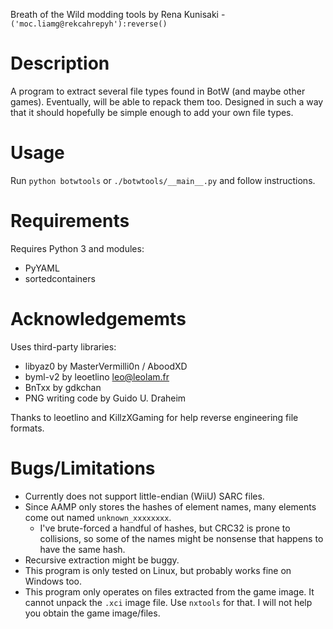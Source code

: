Breath of the Wild modding tools
by Rena Kunisaki - `('moc.liamg@rekcahrepyh'):reverse()`

# Description
A program to extract several file types found in BotW (and maybe other games). Eventually, will be able to repack them too. Designed in such a way that it should hopefully be simple enough to add your own file types.


# Usage
Run `python botwtools` or `./botwtools/__main__.py` and follow instructions.


# Requirements
Requires Python 3 and modules:

- PyYAML
- sortedcontainers


# Acknowledgememts
Uses third-party libraries:

- libyaz0 by MasterVermilli0n / AboodXD
- byml-v2 by leoetlino <leo@leolam.fr>
- BnTxx by gdkchan
- PNG writing code by Guido U. Draheim

Thanks to leoetlino and KillzXGaming for help reverse engineering file formats.


# Bugs/Limitations
- Currently does not support little-endian (WiiU) SARC files.
- Since AAMP only stores the hashes of element names, many elements come out named `unknown_xxxxxxxx`.
    - I've brute-forced a handful of hashes, but CRC32 is prone to collisions, so some of the names might be nonsense that happens to have the same hash.
- Recursive extraction might be buggy.
- This program is only tested on Linux, but probably works fine on Windows too.
- This program only operates on files extracted from the game image. It cannot unpack the `.xci` image file. Use `nxtools` for that. I will not help you obtain the game image/files.
